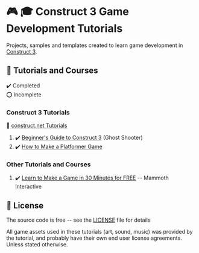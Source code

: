 # :video_game: :mortar_board: Construct 3 Game Development Tutorials

Projects, samples and templates created to learn game development in [Construct 3][construct].

## :beginner: Tutorials and Courses

:heavy_check_mark: Completed  
:o: Incomplete

### Construct 3 Tutorials

:link: [construct.net Tutorials][tutorials]

1. :heavy_check_mark: [Beginner's Guide to Construct 3](ghost-shooter-tutorial/) (Ghost Shooter)
2. :heavy_check_mark: [How to Make a Platformer Game](platformer-tutorial/)

### Other Tutorials and Courses

1. :heavy_check_mark: [Learn to Make a Game in 30 Minutes for FREE](learn-to-make-a-game-in-30-minutes-for-free/) -- Mammoth Interactive

## :page_with_curl: License

The source code is free -- see the [LICENSE](LICENSE) file for details

All game assets used in these tutorials (art, sound, music) was provided by the tutorial, and probably have their own end user license agreements.
Unless stated otherwise.

[construct]: https://www.construct.net/en
[tutorials]: https://www.construct.net/en/tutorials?flang=1
